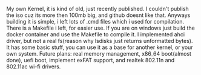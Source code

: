 My own Kernel, it is kind of old, just recently published. I couldn't publish the iso cuz its more then 100mb big, and github doesnt like that. Anyways building it is simple, i left lots of .cmd files which i used for compilation.
There is a Makefile i left, for easier use. If you are on windows just build the docker container and use the Makefile to compile it. I implemented ahci driver, but not a real fs(reason why lsdisks just returns unformatted bytes).
It has some basic stuff, you can use it as a base for another kernel, or your own system. Future plans: real memory management, x86_64 boot(almost done), uefi boot, implement exFAT support, and realtek 802.11n and 802.11ac wi-fi drivers.
